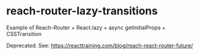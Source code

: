 # reach-router-lazy-transitions
Example of Reach-Router + React.lazy + async getInitialProps + CSSTransition

Deprecated. See: https://reacttraining.com/blog/reach-react-router-future/
